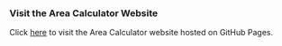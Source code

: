 ### Visit the Area Calculator Website

Click [here](https://usman2x.github.io/area-calculator-web/) to visit the Area Calculator website hosted on GitHub Pages.